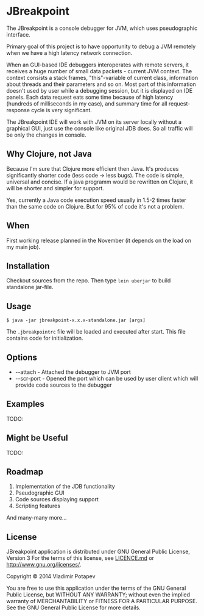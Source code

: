 # JBreakpoint

The JBreakpoint is a console debugger for JVM, which uses pseudographic interface.

Primary goal of this project is to have opportunity to debug a JVM remotely when we have a high latency network connection.

When an GUI-based IDE debuggers interoperates with remote servers, it receives a huge number of small data packets - current JVM context. The context consists a stack frames, "this"-variable of current class, information about threads and their parameters and so on. Most part of this information doesn't used by user while a debugging session, but it is displayed on IDE panels. Each data request eats some time because of high latency (hundreds of milliseconds in my case), and summary time for all request-response cycle is very significant.

The JBreakpoint IDE will work with JVM on its server locally without a graphical GUI, just use the console like original JDB does. So all traffic will be only the changes in console.

## Why Clojure, not Java

Because I'm sure that Clojure more efficient then Java. It's produces significantly shorter code (less code -> less bugs). The code is simple, universal and concise. If a java programm would be rewritten on Clojure, it will be shorter and simpler for support.

Yes, currently a Java code execution speed usually in 1.5-2 times faster than the same code on Clojure. But for 95% of code it's not a problem.

## When

First working release planned in the November (it depends on the load on my main job).

## Installation

Checkout sources from the repo. Then type <code>lein uberjar</code> to build standalone jar-file.

## Usage

    $ java -jar jbreakpoint-x.x.x-standalone.jar [args]

The <code>.jbreakpointrc</code> file will be loaded and executed after start. This file contains code for initialization.

## Options

* --attach <port> - Attached the debugger to JVM port
* --scr-port <port> - Opened the port which can be used by user client which will provide code sources to the debugger

## Examples

TODO:

## Might be Useful

TODO:

## Roadmap

1. Implementation of the JDB functionality
1. Pseudographic GUI
1. Code sources displaying support
1. Scripting features

And many-many more...

## License

JBreakpoint application is distributed under GNU General Public License, Version 3 
For the terms of this license, see <a href="LICENCE.md">LICENCE.md</a> or <http://www.gnu.org/licenses/>.

Copyright © 2014 Vladimir Potapev

You are free to use this application under the terms of the GNU General
Public License, but WITHOUT ANY WARRANTY; without even the implied 
warranty of MERCHANTABILITY or FITNESS FOR A PARTICULAR PURPOSE.
See the GNU General Public License for more details.
